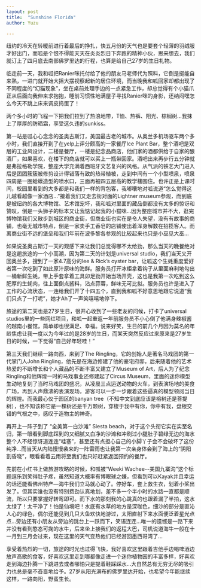 ```yaml
---
layout: post
title:  "Sunshine Florida"
author: Yuzu

---
```

纽约的冷天在转暖前进行着最后的挣扎，快五月份的天气也是要套个轻薄的羽绒服才好出门，而呱是个恨不得能天天在炎炎烈日下奔跑的精神小伙，思来想去，我们就订上了四月底去南部佛罗里达的行程，也算是给自己27岁的生日礼物。

临走前一天，我和呱把Ranier咪托付给了他的朋友马老师代为照料，它倒是挺能自来熟，一进门就开始大摇大摆视察起新的居住环境，而当晚我和呱回家却都出现了不同程度的“幻猫现象”，坐在桌前处理手边的一点紧急工作，却总觉得有个小猫爪正从后面向我伸来求抱抱，睡前习惯性地满屋子寻找Ranier咪的身影，还纳闷嘿怎么今天不跳上床来调皮捣蛋了！

两个多小时的飞程一下把我们拉到了热浪地带，T恤、热裤、阳光、棕榈树…我抹上了厚厚的防晒霜，享受这久违的sunkiss。

第一站是呱心心念念的圣奥古斯汀，美国最古老的城市。从奥兰多机场驱车两个多小时，我们直接开到了在yelp上评分颇高的一家餐厅Ice Plant Bar，整个酒吧是双层的工业风设计，二楼是餐厅，一楼是纪念品商店，他们家的酒都供给于自家的酿酒厂，如果喜欢，在楼下的商店就可以买上一瓶带回家。酒吧出来再步行五分钟就是弗拉格勒学院，整座大学充满着西班牙文艺复兴的风格。从气派的铁艺大门进入后是团团簇簇被修剪设计得错落有致的热带植被，走到中间有一个小型喷泉，喷泉四周是一圈蛤蟆造型的喷水口，三面再被四五层高的教学楼围住。也许正是上课时间，校园里看到的大多都是和我们一样的背包客，我嘟囔地对呱说道“怎么觉得这儿越看越像一家酒店…”接着我们又走去街对面的Lightner museum参观，而到底是被纽约的各大博物馆、艺术馆宠坏，我和呱对里面的藏品倒都没有太多的惊讶和赞叹，倒是一头狮子的标本又让我惦记起我的小猫咪…因为整座城市并不大，逛完博物馆我们又散步到城区的商业街，但商业街也实在是令人失望，没有有故事的商铺，也毫无城市特点，倒是一家卖手工香皂的店铺使出着浑身解数在招揽客人。而离商业街不远的堡垒和我们年前在波多黎各参观的比较起来也只是小巫见大巫…

如果说圣奥古斯汀一天的观感下来让我们总觉得哪不太给劲，那么当天的晚餐绝对是这趟旅途的一个小高潮，因为第二天的计划是universal studio，我们当天又开回奥兰多，搜到了一家4.7高分的lee & Rick’s oyster bar，让呱这个生蚝重度爱好者第一次吃到了如此原汁原味的海鲜。服务员打开冰柜拿着钩子从里面麻利地勾出一桶新鲜生蚝，带上手套拿着工具卯足劲开始当场开壳，这也是我第一次吃到这么肥厚的生蚝肉，往上面倒点酱料，沾点蒜蓉，鲜味无可比拟。服务员也许是进入了工作的心流状态，一连给我们开了十四五个，直到我和呱不好意思地跟它说道“我们只点了一打呢”，她才Ah了一声笑嘻嘻地停下。

旅途的第二天也是27岁生日，很开心收到了一些老友的问候，打卡了universal studios里的一些网红项目，和呱一起重返一年前服务员不小心倒了他满身辣椒酱的越南小餐馆，简单却也很满足、幸福。说来好笑，生日的前几个月因为莫名的年龄焦虑让我一度以为今年过的是28岁的生日，而某天突然反应过来原来是27岁生日的时候，一下觉得“自己好年轻哇！”

第三天我们继续一路向西，来到了The Ringling，它的创始人是著名马戏团的第一代掌门人John Ringling，他先是在海边修建了他的豪宅府邸，后来随着他的艺术热爱的不断增长和个人藏品的不断丰富又建立了Museum of Art，后人为了纪念Ringling和他辉煌一时的马戏事业还修建起了Circus Museum，里面的迷你模型生动地复刻了当时马戏团的盛况，从凌晨三点运送动物的火车，到表演场地的美食广场，再到人声鼎沸的表演现场，游客可以一步一步跟着这些逼真的模型领阅当日的辉煌。而我最心仪于园区的banyan tree（不知中文到底应该是榕树还是菩提树），也不知该称它是一棵树还是千万颗树，穿梭于我中有你，你中有我，盘根交错的气根之中，感叹于造物主的神奇。

再开上一阵子到了 “全美第一白沙滩” Siesta beach，对于这个头衔它实在实至名归，第一眼看到脚底踩到的又细腻又白净的沙滩和冲刷过小腿肚子碧绿无边的海水整个人不经惊讶道连连“哇塞”，甚至还有点担心自己的小脚丫子会不会破坏了这份纯净…而当天从内陆慢慢袭来的一阵雷雨也让我第一次亲身体会到了海上的“阴阳割昏晓”，眼看看着云雨将至我们也只好赶紧返回预约的餐厅。

先前在小红书上做旅游攻略的时候，和呱被“Weeki Wachee--美国九寨沟”这个标题逗乐到笑得肚子疼，虽然知道大概率有博眼球之嫌，但看到可以Kayak并且幸运的话还能看佛州特产—海牛我们立马就心动了。停好车，套上救生衣，划着小桨出发了。但其实谁也没有特别费劲认真地划，差不多一个半小时的水路一直都是顺流，所以只要掌握好转弯即可。而下水的那刻我的心跳真的也跟着漏了半拍，这水太绿了！太干净了！怕是仙境吧！水底有水草的地方是深咖色，细沙的部分是直沁人心的绿色，偶尔还能见到几只大鱼欢快地游过，太阳直射下来水面便泛着星光点点…旁边还有小朋友从旁边的跳台上一跃而下，笑语连连…唯一的遗憾是一路下来并没有看到憨态可掬的水牛，后来坐上接我们的返程大巴，司机说道海牛一般在十一月到三月会过来，现在这里的天气变热他们已经游回墨西哥湾了…

享受着热烈的一切，旅途的时光也过得飞快，我好喜欢这里跟着吉他手边喝啤酒边放声高歌的食客，好喜欢这里走到哪都像走进一个迷你植物园的丰富多样，好喜欢走到海边扑腾一下跳进去或者哪怕只是提着鞋踩踩水...大自然总有无穷无尽的吸引力也总是毫不吝啬地给予。27岁从阳光满布的佛罗里达开始，也希望今年能继续这样，一路向阳，野蛮生长。
